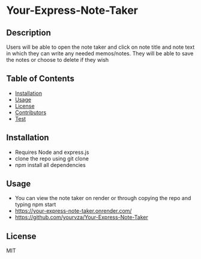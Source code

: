 # Your-Express-Note-Taker

## Description

Users will be able to open the note taker and click on note title and note text in which they can write any needed memos/notes. They will be able to save the notes or choose to delete if they wish

## Table of Contents

- [Installation](#installation)
- [Usage](#usage)
- [License](#license)
- [Contributors](#contibutors)
- [Test](#test)

## Installation

- Requires Node and express.js
- clone the repo using git clone
- npm install all dependencies

## Usage

- You can view the note taker on render or through copying the repo and typing npm start
- https://your-express-note-taker.onrender.com/
- https://github.com/yourvza/Your-Express-Note-Taker



## License

MIT


